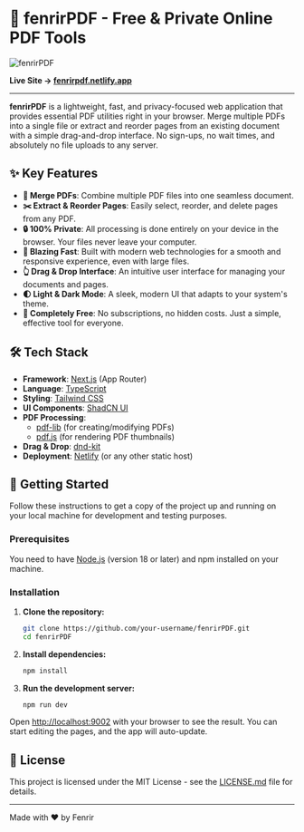 
# 🐺 fenrirPDF - Free & Private Online PDF Tools

![fenrirPDF](https://fenrirpdf.netlify.app/og-image.png)

**Live Site → [fenrirpdf.netlify.app](https://fenrirpdf.netlify.app)**

---

**fenrirPDF** is a lightweight, fast, and privacy-focused web application that provides essential PDF utilities right in your browser. Merge multiple PDFs into a single file or extract and reorder pages from an existing document with a simple drag-and-drop interface. No sign-ups, no wait times, and absolutely no file uploads to any server.

## ✨ Key Features

-   **📄 Merge PDFs**: Combine multiple PDF files into one seamless document.
-   **✂️ Extract & Reorder Pages**: Easily select, reorder, and delete pages from any PDF.
-   **🔒 100% Private**: All processing is done entirely on your device in the browser. Your files never leave your computer.
-   **💨 Blazing Fast**: Built with modern web technologies for a smooth and responsive experience, even with large files.
-   **👆 Drag & Drop Interface**: An intuitive user interface for managing your documents and pages.
-   **🌓 Light & Dark Mode**: A sleek, modern UI that adapts to your system's theme.
-   **💸 Completely Free**: No subscriptions, no hidden costs. Just a simple, effective tool for everyone.

## 🛠️ Tech Stack

-   **Framework**: [Next.js](https://nextjs.org/) (App Router)
-   **Language**: [TypeScript](https://www.typescriptlang.org/)
-   **Styling**: [Tailwind CSS](https://tailwindcss.com/)
-   **UI Components**: [ShadCN UI](https://ui.shadcn.com/)
-   **PDF Processing**: 
    -   [pdf-lib](https://pdf-lib.js.org/) (for creating/modifying PDFs)
    -   [pdf.js](https://mozilla.github.io/pdf.js/) (for rendering PDF thumbnails)
-   **Drag & Drop**: [dnd-kit](https://dndkit.com/)
-   **Deployment**: [Netlify](https://www.netlify.com/) (or any other static host)

## 🚀 Getting Started

Follow these instructions to get a copy of the project up and running on your local machine for development and testing purposes.

### Prerequisites

You need to have [Node.js](https://nodejs.org/en/) (version 18 or later) and npm installed on your machine.

### Installation

1.  **Clone the repository:**
    ```bash
    git clone https://github.com/your-username/fenrirPDF.git
    cd fenrirPDF
    ```

2.  **Install dependencies:**
    ```bash
    npm install
    ```

3.  **Run the development server:**
    ```bash
    npm run dev
    ```

Open [http://localhost:9002](http://localhost:9002) with your browser to see the result. You can start editing the pages, and the app will auto-update.

## 📜 License

This project is licensed under the MIT License - see the [LICENSE.md](LICENSE.md) file for details.

---

Made with ❤️ by Fenrir

